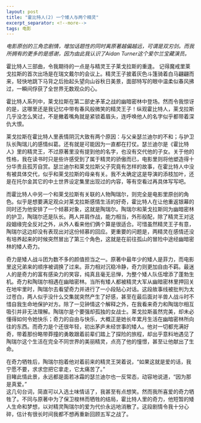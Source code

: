 ```yaml
---
layout: post
title: "霍比特人(2) 一个矮人与两个精灵"
excerpt_separator: <!--more-->
tags: 电影
---
```

*电影原创的三角恋剧情，增加话题性的同时离原著越偏越远，可谓是双刃剑。而我所拥有的更多的是感谢，因为由此我认识了Aidan Turner这个爱尔兰宝藏演员。*

霍比特人三部曲，令我期待的一点是与精灵王子莱戈拉斯的重逢。<!--more--> 记得魔戒里莱戈拉斯的首次出场是在瑞文戴尔的会议上。精灵王子披着灰色斗篷骑着白马翩翩而来，轻快地跳下马背之后抬起头望向山谷秋日美景，面部特写的眼中温柔似春风拂过，一瞬间俘获了全世界无数观众的心。  

霍比特人系列中，莱戈拉斯在第二部史矛革之战的幽暗密林中登场。然而令我惊讶的是，这哪里还是我记忆中带有春风般微笑的精灵王子！纵观霍比特人，莱戈拉斯几乎没怎么笑过，不是撇着嘴角就是紧锁着眉头，连呼唤他人的名字似乎都带着深仇大恨。  

莱戈拉斯在霍比特人里表情阴沉大致有两个原因：与父亲瑟兰迪尔的不和；与护卫队长陶瑞儿的感情纠葛。还有就是可能因为一直都在打仗。瑟兰迪尔是《霍比特人》里的精灵王，不过原著里没有提到他的名字，也没有交代他的子女。关于他的性格，我在读书时只是些许感受到了属于精灵的骄傲而已，电影里则将他塑造得十分华贵且孤芳自赏。瑟兰迪尔和莱戈拉斯父子究竟有怎样的故事，在霍比特人中没有被具体交代，似乎和莱戈拉斯的母亲有关。我不太确定这是导演的添枝加叶，还是在托尔金其它的中土世界设定集里出现过的内容，等有空看过再具体写写吧。  

而霍比特人中另一个和莱戈拉斯有关联的人物陶瑞尔，则完全是电影里原创的角色。似乎是想要满足观众对莱戈拉斯感情生活的好奇，霍比特人在让他重返银幕的同时还为他安排了一个倾慕对象，这就是陶瑞尔。陶瑞尔和莱戈拉斯同为幽暗密林的护卫，陶瑞尔还是队长。两人并肩作战，能力相当，外形般配，除了精灵王对这段姻缘完全反对之外，从外人看来他们俩个算是很适合。可惜虽然精灵王子有意，陶瑞尔这边却没有表现出对这份倾慕的回应。更重要的问题是，两精灵在感情还没有培养起来的时候突然冒出了第三个角色，这就是在前往孤山的冒险中途经幽暗密林的矮人奇力。  

奇力是矮人战斗团为数不多的颜值担当之一。原著中最年少的矮人是菲力，而电影里这兄弟来的顺序被调换了过来。菲力相对沉稳冷静，奇力则更加自由不羁。最迷人的是奇力的富有感染力的笑容，纯真且毫无忌惮，为整个矮人队伍增添了蓬勃生机。奇力和陶瑞尔相遇在幽暗密林。当所有矮人都被精灵大军从幽暗密林里押回关在地牢里时，陶瑞尔去看望奇力并进行了一小段贴心对话。这段故事线被批判为太过苍白，两人似乎没什么交集就突然产生了好感，甚至在最后面对半兽人战斗时不惜自我生命地保护对方。除了一见钟情这个解释之外，在我看来奇力和陶瑞尔相互吸引并非无法理解。陶瑞尔是个要强却孤独的女战士。莱戈拉斯虽然完美，却未必懂得如何令她快乐；奇力的自由与快乐，大概正是她长年累月生活在幽暗密林所向往的东西。而奇力是个还很年轻，初出茅庐未经世事的矮人。他对一切都充满好奇，带着那份略带莽撞的勇敢跟着前辈们踏上了探险的旅程，却出乎意料地遇见了陶瑞尔这个生活在完全不同世界的美丽精灵，点亮了他的憧憬，甚至让他献出了生命。  

在奇力牺牲后，陶瑞尔抱着他对着前来的精灵王哭着说，“如果这就是爱的话，我宁愿不要，求求您把它拿走，它太痛苦了。”  
目睹此情此景，永远都是面若冰霜的瑟兰迪尔也一反常态，动容地说道，“因为那是真爱。”  
这几句台词，简直可以入选土味情话了，我甚至有点想笑。然而我所喜爱的奇力牺牲了。不同与原著中为了保卫梭林而牺牲的结局，霍比特人里的奇力，他短暂的矮人生命和梦想，以对精灵陶瑞尔的爱为代价永远地消散了。这段剧情令我十分心碎，估计有很长时间我都不想再重新回顾五军之战了。  
